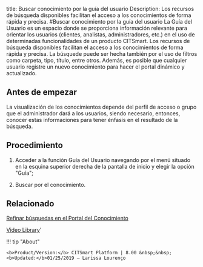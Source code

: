 title: Buscar conocimiento por la guía del usuario
Description: Los recursos de búsqueda disponibles facilitan el acceso a los conocimientos de forma rápida y precisa.
#Buscar conocimiento por la guía del usuario
La Guía del Usuario es un espacio donde se proporciona información relevante para orientar los usuarios (clientes, analistas, administradores, etc.) en el uso de determinadas funcionalidades de un producto CITSmart. Los recursos de búsqueda disponibles facilitan el acceso a los conocimientos de forma rápida y precisa. La búsquede puede ser hecha también por el uso de filtros como carpeta, tipo, título, entre otros. Además, es posible que cualquier usuario registre un nuevo conocimiento para hacer el portal dinámico y actualizado.

Antes de empezar
----------------

La visualización de los conocimientos depende del perfil de acceso o grupo que
el administrador dará a los usuarios, siendo necesario, entonces, conocer estas
informaciones para tener énfasis en el resultado de la búsqueda.

Procedimiento
-------------

1.  Acceder a la función Guía del Usuario navegando por el menú situado en la
    esquina superior derecha de la pantalla de inicio y elegir la opción "Guía";

2.  Buscar por el conocimiento.

Relacionado
---------------

[Refinar búsquedas en el Portal del Conocimiento](/es-es/citsmart-esp-8/processes/knowledge/configuration/refine-search-knowledge-portal.html)

<i class='fa fa-youtube-play  fa-2x' style='color:#97ce17;vertical-align: middle;'> </i> [Video Library](https://www.youtube.com/playlist?list=PLB5qK2uzf2RPgNa5jacymoUrgZpi7MgdD)'

!!! tip "About"

    <b>Product/Version:</b> CITSmart Platform | 8.00 &nbsp;&nbsp;
    <b>Updated:</b>01/25/2019 – Larissa Lourenço
